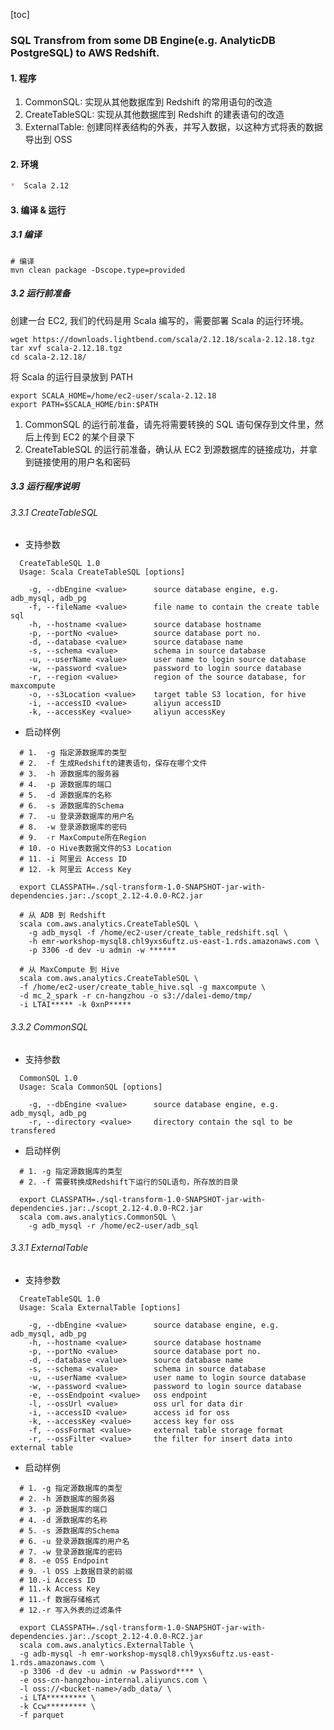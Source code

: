 [toc]

### SQL Transfrom from some DB Engine(e.g. AnalyticDB PostgreSQL) to AWS Redshift.

#### 1. 程序

1. CommonSQL: 实现从其他数据库到 Redshift 的常用语句的改造
2. CreateTableSQL: 实现从其他数据库到 Redshift 的建表语句的改造
3. ExternalTable: 创建同样表结构的外表，并写入数据，以这种方式将表的数据导出到 OSS

#### 2. 环境 

```markdown
*  Scala 2.12
```

#### 3. 编译 & 运行

##### 3.1 编译

```properties
# 编译 
mvn clean package -Dscope.type=provided 
```

##### 3.2 运行前准备

创建一台 EC2, 我们的代码是用 Scala 编写的，需要部署 Scala 的运行环境。

```properties
wget https://downloads.lightbend.com/scala/2.12.18/scala-2.12.18.tgz
tar xvf scala-2.12.18.tgz
cd scala-2.12.18/
```
将 Scala 的运行目录放到 PATH

```properties
export SCALA_HOME=/home/ec2-user/scala-2.12.18
export PATH=$SCALA_HOME/bin:$PATH
```

1. CommonSQL 的运行前准备，请先将需要转换的 SQL 语句保存到文件里，然后上传到 EC2 的某个目录下
2. CreateTableSQL 的运行前准备，确认从 EC2 到源数据库的链接成功，并拿到链接使用的用户名和密码


##### 3.3 运行程序说明

###### 3.3.1 CreateTableSQL

* 支持参数

```properties
  CreateTableSQL 1.0
  Usage: Scala CreateTableSQL [options]

    -g, --dbEngine <value>      source database engine, e.g. adb_mysql, adb_pg
    -f, --fileName <value>      file name to contain the create table sql
    -h, --hostname <value>      source database hostname
    -p, --portNo <value>        source database port no.
    -d, --database <value>      source database name
    -s, --schema <value>        schema in source database
    -u, --userName <value>      user name to login source database
    -w, --password <value>      password to login source database
    -r, --region <value>        region of the source database, for maxcompute
    -o, --s3Location <value>    target table S3 location, for hive
    -i, --accessID <value>      aliyun accessID
    -k, --accessKey <value>     aliyun accessKey
```

* 启动样例

```shell
  # 1.  -g 指定源数据库的类型
  # 2.  -f 生成Redshift的建表语句，保存在哪个文件
  # 3.  -h 源数据库的服务器
  # 4.  -p 源数据库的端口
  # 5.  -d 源数据库的名称
  # 6.  -s 源数据库的Schema
  # 7.  -u 登录源数据库的用户名
  # 8.  -w 登录源数据库的密码
  # 9.  -r MaxCompute所在Region
  # 10. -o Hive表数据文件的S3 Location
  # 11. -i 阿里云 Access ID
  # 12. -k 阿里云 Access Key
  
  export CLASSPATH=./sql-transform-1.0-SNAPSHOT-jar-with-dependencies.jar:./scopt_2.12-4.0.0-RC2.jar
  
  # 从 ADB 到 Redshift
  scala com.aws.analytics.CreateTableSQL \
    -g adb_mysql -f /home/ec2-user/create_table_redshift.sql \
    -h emr-workshop-mysql8.chl9yxs6uftz.us-east-1.rds.amazonaws.com \
    -p 3306 -d dev -u admin -w ******
  
  # 从 MaxCompute 到 Hive
  scala com.aws.analytics.CreateTableSQL \
  -f /home/ec2-user/create_table_hive.sql -g maxcompute \
  -d mc_2_spark -r cn-hangzhou -o s3://dalei-demo/tmp/
  -i LTAI***** -k 0xnP*****
```

###### 3.3.2 CommonSQL

* 支持参数

```properties
  CommonSQL 1.0
  Usage: Scala CommonSQL [options]

    -g, --dbEngine <value>      source database engine, e.g. adb_mysql, adb_pg
    -r, --directory <value>     directory contain the sql to be transfered
```

* 启动样例

```shell
  # 1. -g 指定源数据库的类型
  # 2. -f 需要转换成Redshift下运行的SQL语句，所存放的目录
  
  export CLASSPATH=./sql-transform-1.0-SNAPSHOT-jar-with-dependencies.jar:./scopt_2.12-4.0.0-RC2.jar
  scala com.aws.analytics.CommonSQL \
    -g adb_mysql -r /home/ec2-user/adb_sql
```

###### 3.3.1 ExternalTable

* 支持参数

```properties
  CreateTableSQL 1.0
  Usage: Scala ExternalTable [options]

    -g, --dbEngine <value>      source database engine, e.g. adb_mysql, adb_pg
    -h, --hostname <value>      source database hostname
    -p, --portNo <value>        source database port no.
    -d, --database <value>      source database name
    -s, --schema <value>        schema in source database
    -u, --userName <value>      user name to login source database
    -w, --password <value>      password to login source database
    -e, --ossEndpoint <value>   oss endpoint
    -l, --ossUrl <value>        oss url for data dir
    -i, --accessID <value>      access id for oss
    -k, --accessKey <value>     access key for oss
    -f, --ossFormat <value>     external table storage format
    -r, --ossFilter <value>     the filter for insert data into external table
```

* 启动样例

```shell
  # 1. -g 指定源数据库的类型
  # 2. -h 源数据库的服务器
  # 3. -p 源数据库的端口
  # 4. -d 源数据库的名称
  # 5. -s 源数据库的Schema
  # 6. -u 登录源数据库的用户名
  # 7. -w 登录源数据库的密码
  # 8. -e OSS Endpoint
  # 9. -l OSS 上数据目录的前缀
  # 10.-i Access ID
  # 11.-k Access Key
  # 11.-f 数据存储格式
  # 12.-r 写入外表的过滤条件
  
  export CLASSPATH=./sql-transform-1.0-SNAPSHOT-jar-with-dependencies.jar:./scopt_2.12-4.0.0-RC2.jar
  scala com.aws.analytics.ExternalTable \
  -g adb-mysql -h emr-workshop-mysql8.chl9yxs6uftz.us-east-1.rds.amazonaws.com \
  -p 3306 -d dev -u admin -w Password**** \
  -e oss-cn-hangzhou-internal.aliyuncs.com \
  -l oss://<bucket-name>/adb_data/ \
  -i LTA********* \
  -k Ccw********* \
  -f parquet
```